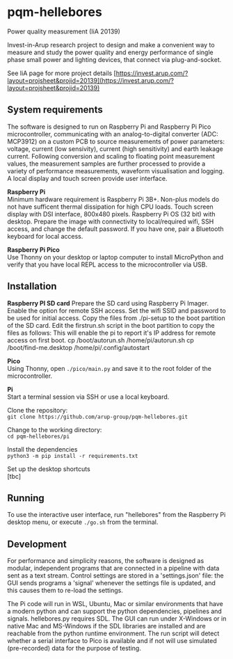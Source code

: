 # pqm-hellebores
Power quality measurement (IiA 20139)

Invest-in-Arup research project to design and make a convenient way to measure and study the power quality and energy performance of single phase small power and lighting devices, that connect via plug-and-socket.

See IiA page for more project details [https://invest.arup.com/?layout=projsheet&projid=20139](https://invest.arup.com/?layout=projsheet&projid=20139)

## System requirements
The software is designed to run on Raspberry Pi and Raspberry Pi Pico microcontroller, communicating with an analog-to-digital converter (ADC: MCP3912) on a custom PCB to source measurements of power parameters: voltage, current (low sensivity), current (high sensitivity) and earth leakage current. Following conversion and scaling to floating point measurement values, the measurement samples are further processed to provide a variety of performance measurements, waveform visualisation and logging. A local display and touch screen provide user interface.

**Raspberry Pi**  
Minimum hardware requirement is Raspberry Pi 3B+. Non-plus models do not have sufficent thermal dissipation for high CPU loads. Touch screen display with DSI interface, 800x480 pixels. Raspberry Pi OS (32 bit) with desktop. Prepare the image with connectivity to local/required wifi, SSH access, and change the default password. If you have one, pair a Bluetooth keyboard for local access.

**Raspberry Pi Pico**  
Use Thonny on your desktop or laptop computer to install MicroPython and verify that you have local REPL access to the microcontroller via USB.

## Installation
**Raspberry PI SD card**
Prepare the SD card using Raspberry Pi Imager.
Enable the option for remote SSH access.
Set the wifi SSID and password to be used for initial access.
Copy the files from ./pi-setup to the boot partition of the SD card.
Edit the firstrun.sh script in the boot partition to copy the files as follows:
This will enable the pi to report it's IP address for remote access on
first boot.
 cp /boot/autorun.sh /home/pi/autorun.sh
 cp /boot/find-me.desktop /home/pi/.config/autostart

**Pico**  
Using Thonny, open `./pico/main.py` and save it to the root folder of the microcontroller.

**Pi**  
Start a terminal session via SSH or use a local keyboard.  

Clone the repository:  
`git clone https://github.com/arup-group/pqm-hellebores.git`

Change to the working directory:  
`cd pqm-hellebores/pi`

Install the dependencies  
`python3 -m pip install -r requirements.txt`

Set up the desktop shortcuts  
[tbc]

## Running
To use the interactive user interface, run "hellebores" from the Raspberry Pi desktop menu, or execute `./go.sh` from the terminal.

## Development
For performance and simplicity reasons, the software is designed as modular, independent programs that are connected in a pipeline with data sent as a text stream. Control settings are stored in a 'settings.json' file: the GUI sends programs a 'signal' whenever the settings file is updated, and this causes them to re-load the settings.

The Pi code will run in WSL, Ubuntu, Mac or similar environments that have a modern python and can support the python dependencies, pipelines and signals. hellebores.py requires SDL. The GUI can run under X-Windows or in native Mac and MS-Windows if the SDL libraries are installed and are reachable from the python runtime environment. The run script will detect whether a serial interface to Pico is available and if not will use simulated (pre-recorded) data for the purpose of testing.


